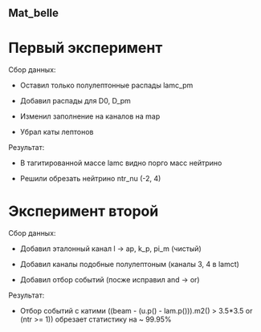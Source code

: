 ## Mat_belle

# Первый эксперимент

Сбор данных:

* Оставил только полулептонные распады lamc_pm

* Добавил распады для D0, D_pm

* Изменил заполнение на каналов на map

* Убрал каты лептонов

Результат:

* В тагитированной массе lamc видно порго масс нейтрино

* Решили обрезать нейтрино ntr_nu  (-2, 4)

# Эксперимент второй

Сбор данных:

* Добавил эталонный канал l -> ap, k_p, pi_m (чистый)

* Добавил каналы подобные полулептоным (каналы 3, 4 в lamct)

* Добавил отбор событий (посже исправил and -> or)

Результат:

* Отбор событий с катими ((beam - (u.p() - lam.p())).m2() > 3.5*3.5 or (ntr >= 1)) обрезает статистику на ~ 99.95%


